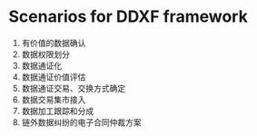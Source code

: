 # Scenarios for DDXF framework

1. 有价值的数据确认
2. 数据权限划分
3. 数据通证化
4. 数据通证价值评估
5. 数据通证交易、交换方式确定
6. 数据交易集市接入
7. 数据加工跟踪和分成
8. 链外数据纠纷的电子合同仲裁方案